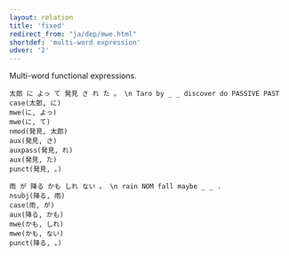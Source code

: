 ```yaml
---
layout: relation
title: 'fixed'
redirect_from: "ja/dep/mwe.html"
shortdef: 'multi-word expression'
udver: '2'
---
```


Multi-word functional expressions.

~~~ sdparse
太郎 に よっ て 発見 さ れ た 。 \n Taro by _ _ discover do PASSIVE PAST
case(太郎, に)
mwe(に, よっ)
mwe(に, て)
nmod(発見, 太郎)
aux(発見, さ)
auxpass(発見, れ)
aux(発見, た)
punct(発見, 。)
~~~

~~~ sdparse
雨 が 降る かも しれ ない 。 \n rain NOM fall maybe _ _ .
nsubj(降る, 雨)
case(雨, が)
aux(降る, かも)
mwe(かも, しれ)
mwe(かも, ない)
punct(降る, 。)
~~~
